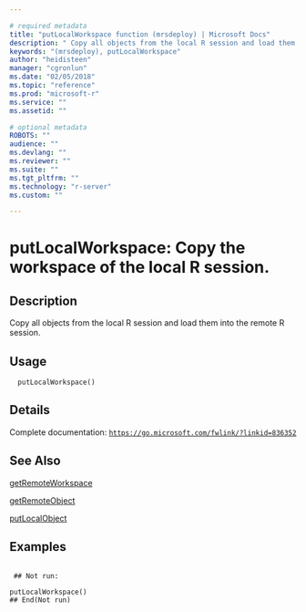 ```yaml
--- 

# required metadata 
title: "putLocalWorkspace function (mrsdeploy) | Microsoft Docs" 
description: " Copy all objects from the local R session and load them into the remote R session. " 
keywords: "(mrsdeploy), putLocalWorkspace" 
author: "heidisteen" 
manager: "cgronlun" 
ms.date: "02/05/2018" 
ms.topic: "reference" 
ms.prod: "microsoft-r" 
ms.service: "" 
ms.assetid: "" 

# optional metadata 
ROBOTS: "" 
audience: "" 
ms.devlang: "" 
ms.reviewer: "" 
ms.suite: "" 
ms.tgt_pltfrm: "" 
ms.technology: "r-server" 
ms.custom: "" 

--- 
```





 # putLocalWorkspace: Copy the workspace of the local R session. 
 ## Description

Copy all objects from the local R session and load them into the remote R session.


 ## Usage

```   
  putLocalWorkspace()

```

 ## Details

Complete documentation: [`https://go.microsoft.com/fwlink/?linkid=836352`](https://go.microsoft.com/fwlink/?linkid=836352)



 ## See Also

[getRemoteWorkspace](getRemoteWorkspace.md)

[getRemoteObject](getRemoteObject.md)

[putLocalObject](putLocalObject.md)

 ## Examples

 ```

  ## Not run:

putLocalWorkspace()
 ## End(Not run) 
```

